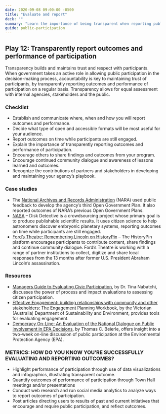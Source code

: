 ```yaml
---
date: 2020-09-08 09:00:00 -0500
title: "Evaluate and report"
deck: ""
summary: "Learn the importance of being transparent when reporting public participation."
guide: public-participation
---
```


## Play 12: Transparently report outcomes and performance of participation

Transparency builds and maintains trust and respect with participants. When government takes an active role in allowing public participation in the decision-making process, accountability is key to maintaining trust of participants, by transparently reporting outcomes and performance of participation on a regular basis. Transparency allows for equal assessment with internal agencies, stakeholders and the public.

### Checklist

- Establish and communicate where, when and how you will report outcomes and performance.
- Decide what type of open and accessible formats will be most useful for your audience.
- Report outcomes on time while participants are still engaged.
- Explain the importance of transparently reporting outcomes and performance of participation.
- Encourage others to share findings and outcomes from your program.
- Encourage continued community dialogue and awareness of lessons learned and outcomes.
- Recognize the contributions of partners and stakeholders in developing and maintaining your agency’s playbook.

### Case studies

- The [National Archives and Records Administration](http://www.archives.gov/open/ "National Archives and Records Administration") (NARA) used public feedback to develop the agency’s third Open Government Plan. It also reported outcomes of NARA’s previous Open Government Plans.
- [NASA](http://www.jpl.nasa.gov/news/news.php?release=2014-032 "NASA") – Disk Detective is a crowdsourcing project whose primary goal is to produce publishable scientific results. It uses citizen science to help astronomers discover embryonic planetary systems, reporting outcomes on time while participants are still engaged.
- [Ford’s Theatre: Remembering Lincoln on HistoryPin](https://www.historypin.org/project/57-remembering-lincoln/ "Ford's Theatre: Remembering Lincoln on HistoryPin") – The HistoryPin platform encourages participants to contribute content, share findings and continue community dialogue. Ford’s Theatre is working with a range of partner institutions to collect, digitize and share local responses from the 13 months after former U.S. President Abraham Lincoln’s assassination.

### Resources

- [Managers Guide to Evaluating Civic Participation](http://www.businessofgovernment.org/sites/default/files/A%20Managers%20Guide%20to%20Evaluating%20Citizen%20Participation.pdf "Managers Guide to Evaluating Civic Participation"), by Dr. Tina Nabatchi, discusses the power of process and impact evaluations to assessing citizen participation.
- [Effective Engagement: building relationships with community and other stakeholders: The Engagement Planning Workbook](http://www.dse.vic.gov.au/__data/assets/pdf_file/0020/105824/Book_2_-_The_Engagement_Planning_Workbook.pdf "Effective Engagement: building relationships with community and other stakeholders: The Engagement Planning Workbook"), by the Victorian (Australia) Department of Sustainability and Environment, provides tools for evaluating engagement.
- [Democracy On-Line: An Evaluation of the National Dialogue on Public Involvement in EPA Decisions](http://www.rff.org/rff/Documents/RFF-RPT-demonline.pdf "Democracy On-Line: An Evaluation of the National Dialogue on Public Involvement in EPA Decisions"), by Thomas C. Beierle, offers insight into a two-week on-line discussion of public participation at the Environmental Protection Agency (EPA).

### METRICS: HOW DO YOU KNOW YOU’RE SUCCESSFULLY EVALUATING AND REPORTING OUTCOMES?

- Highlight performance of participation through use of data visualizations and infographics, illustrating transparent outcome.
- Quantify outcomes of performance of participation through Town Hall meetings and/or presentations
- Conduct web research and run social media analytics to analyze ways to report outcomes of participation.
- Post articles directing users to results of past and current initiatives that encourage and require public participation, and reflect outcomes.
